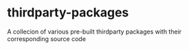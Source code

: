 # thirdparty-packages
A collecion of various pre-built thirdparty packages with their corresponding source code
